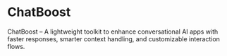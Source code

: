 # ChatBoost
ChatBoost – A lightweight toolkit to enhance conversational AI apps with faster responses, smarter context handling, and customizable interaction flows.
